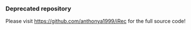 ### Deprecated repository

Please visit https://github.com/anthonya1999/iRec for the full source code!